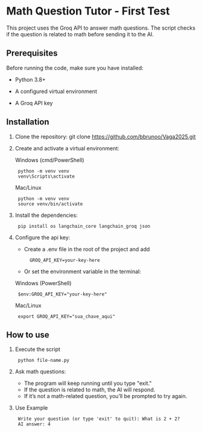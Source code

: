 # Math Question Tutor - First Test

This project uses the Groq API to answer math questions. The script checks if the question is related to math before sending it to the AI.

## Prerequisites

Before running the code, make sure you have installed:

- Python 3.8+

- A configured virtual environment

- A Groq API key

## Installation

1. Clone the repository:
    git clone https://github.com/bbrunoo/Vaga2025.git

2. Create and activate a virtual environment:
    
    Windows (cmd/PowerShell)

        python -m venv venv
        venv\Scripts\activate

    Mac/Linux

        python -m venv venv
        source venv/bin/activate

3. Install the dependencies:

        pip install os langchain_core langchain_groq json

4. Configure the api key:
    - Create a .env file in the root of the project and add

            GROQ_API_KEY=your-key-here

    - Or set the environment variable in the terminal:
    
    Windows (PowerShell)
    
        $env:GROQ_API_KEY="your-key-here"

    Mac/Linux
    
        export GROQ_API_KEY="sua_chave_aqui"

## How to use

1. Execute the script

        python file-name.py

2. Ask math questions:
    - The program will keep running until you type "exit."
    - If the question is related to math, the AI will respond.
    - If it’s not a math-related question, you’ll be prompted to try again.

3. Use Example

        Write your question (or type 'exit' to quit): What is 2 + 2?
        AI answer: 4